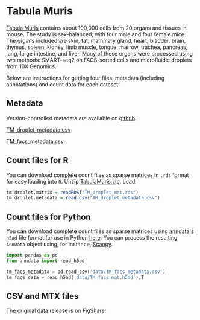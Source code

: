 # Tabula Muris

[Tabula Muris](http://tabula-muris.ds.czbiohub.org/) contains about 100,000 cells from 20 organs and tissues in mouse. The study is sex-balanced, with four male and four female mice. The organs included are skin, fat, mammary gland, heart, bladder, brain, thymus, spleen, kidney, limb muscle, tongue, marrow, trachea, pancreas, lung, large intestine, and liver. Many of these organs were processed using two methods: SMART-seq2 on FACS-sorted cells and microfluidic droplets from 10X Genomics.

Below are instructions for getting four files: metadata (including annotations) and count data for each dataset.

## Metadata

Version-controlled metadata are available on  [github](https://github.com/czbiohub/tabula-muris-vignettes/tree/master/data).

[TM_droplet_metadata.csv](https://github.com/czbiohub/tabula-muris-vignettes/blob/master/data/TM_droplet_metadata.csv?raw=true)

[TM_facs_metadata.csv](https://github.com/czbiohub/tabula-muris-vignettes/blob/master/data/TM_facs_metadata.csv?raw=true)

## Count files for R

You can download complete count files as sparse matrices in `.rds` format for easy loading into `R`. Unzip [TabulaMuris.zip](https://s3.amazonaws.com/czbiohub-tabula-muris/TabulaMuris.zip). Load:

```R
tm.droplet.matrix = readRDS("TM_droplet_mat.rds")
tm.droplet.metadata = read_csv("TM_droplet_metadata.csv")
```

## Count files for Python

You can download complete count files as sparse matrices using [anndata's](http://anndata.readthedocs.io) `h5ad` file format  for use in Python [here](https://s3.amazonaws.com/czbiohub-tabula-muris/TabulaMuris.h5ad.zip). You can process the resulting `AnnData` object using, for instance, [Scanpy](http://scanpy.readthedocs.io).

```python
import pandas as pd
from anndata import read_h5ad

tm_facs_metadata = pd.read_csv('data/TM_facs_metadata.csv')
tm_facs_data = read_h5ad('data/TM_facs_mat.h5ad').T
```
## CSV and MTX files

The original data release is on [FigShare](https://figshare.com/projects/Tabula_Muris_Transcriptomic_characterization_of_20_organs_and_tissues_from_Mus_musculus_at_single_cell_resolution/27733).
